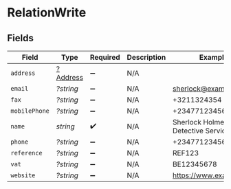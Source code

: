 # RelationWrite


## Fields

| Field                                      | Type                                       | Required                                   | Description                                | Example                                    |
| ------------------------------------------ | ------------------------------------------ | ------------------------------------------ | ------------------------------------------ | ------------------------------------------ |
| `address`                                  | [?Address](../../models/shared/Address.md) | :heavy_minus_sign:                         | N/A                                        |                                            |
| `email`                                    | *?string*                                  | :heavy_minus_sign:                         | N/A                                        | sherlock@example.org                       |
| `fax`                                      | *?string*                                  | :heavy_minus_sign:                         | N/A                                        | +3211324354                                |
| `mobilePhone`                              | *?string*                                  | :heavy_minus_sign:                         | N/A                                        | +23477123456                               |
| `name`                                     | *string*                                   | :heavy_check_mark:                         | N/A                                        | Sherlock Holmes Detective Services         |
| `phone`                                    | *?string*                                  | :heavy_minus_sign:                         | N/A                                        | +23477123456                               |
| `reference`                                | *?string*                                  | :heavy_minus_sign:                         | N/A                                        | REF123                                     |
| `vat`                                      | *?string*                                  | :heavy_minus_sign:                         | N/A                                        | BE12345678                                 |
| `website`                                  | *?string*                                  | :heavy_minus_sign:                         | N/A                                        | https://www.example.org                    |